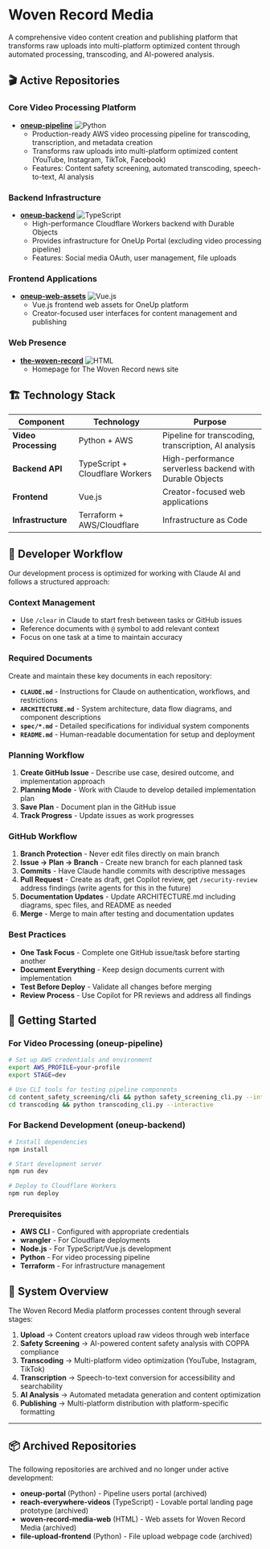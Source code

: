 # Woven Record Media

A comprehensive video content creation and publishing platform that transforms raw uploads into multi-platform optimized content through automated processing, transcoding, and AI-powered analysis.

## 🎬 Active Repositories

### Core Video Processing Platform
- **[oneup-pipeline](https://github.com/woven-record-media/oneup-pipeline)** ![Python](https://img.shields.io/badge/Python-3776AB?style=flat&logo=python&logoColor=white)
  - Production-ready AWS video processing pipeline for transcoding, transcription, and metadata creation
  - Transforms raw uploads into multi-platform optimized content (YouTube, Instagram, TikTok, Facebook)
  - Features: Content safety screening, automated transcoding, speech-to-text, AI analysis

### Backend Infrastructure  
- **[oneup-backend](https://github.com/woven-record-media/oneup-backend)** ![TypeScript](https://img.shields.io/badge/TypeScript-007ACC?style=flat&logo=typescript&logoColor=white)
  - High-performance Cloudflare Workers backend with Durable Objects
  - Provides infrastructure for OneUp Portal (excluding video processing pipeline)
  - Features: Social media OAuth, user management, file uploads

### Frontend Applications
- **[oneup-web-assets](https://github.com/woven-record-media/oneup-web-assets)** ![Vue.js](https://img.shields.io/badge/Vue.js-4FC08D?style=flat&logo=vue.js&logoColor=white)
  - Vue.js frontend web assets for OneUp platform
  - Creator-focused user interfaces for content management and publishing

### Web Presence
- **[the-woven-record](https://github.com/woven-record-media/the-woven-record)** ![HTML](https://img.shields.io/badge/HTML-E34F26?style=flat&logo=html5&logoColor=white)
  - Homepage for The Woven Record news site

## 🏗️ Technology Stack

| Component | Technology | Purpose |
|-----------|------------|---------|
| **Video Processing** | Python + AWS | Pipeline for transcoding, transcription, AI analysis |
| **Backend API** | TypeScript + Cloudflare Workers | High-performance serverless backend with Durable Objects |
| **Frontend** | Vue.js | Creator-focused web applications |
| **Infrastructure** | Terraform + AWS/Cloudflare | Infrastructure as Code |

## 🔄 Developer Workflow

Our development process is optimized for working with Claude AI and follows a structured approach:

### Context Management
- Use `/clear` in Claude to start fresh between tasks or GitHub issues
- Reference documents with `@` symbol to add relevant context
- Focus on one task at a time to maintain accuracy

### Required Documents
Create and maintain these key documents in each repository:

- **`CLAUDE.md`** - Instructions for Claude on authentication, workflows, and restrictions
- **`ARCHITECTURE.md`** - System architecture, data flow diagrams, and component descriptions  
- **`spec/*.md`** - Detailed specifications for individual system components
- **`README.md`** - Human-readable documentation for setup and deployment

### Planning Workflow
1. **Create GitHub Issue** - Describe use case, desired outcome, and implementation approach
2. **Planning Mode** - Work with Claude to develop detailed implementation plan
3. **Save Plan** - Document plan in the GitHub issue
4. **Track Progress** - Update issues as work progresses

### GitHub Workflow
1. **Branch Protection** - Never edit files directly on main branch
2. **Issue → Plan → Branch** - Create new branch for each planned task
3. **Commits** - Have Claude handle commits with descriptive messages
4. **Pull Request** - Create as draft, get Copilot review, get `/security-review` address findings (write agents for this in the future)
5. **Documentation Updates** - Update ARCHITECTURE.md including diagrams, spec files, and README as needed
6. **Merge** - Merge to main after testing and documentation updates

### Best Practices
- **One Task Focus** - Complete one GitHub issue/task before starting another
- **Document Everything** - Keep design documents current with implementation
- **Test Before Deploy** - Validate all changes before merging
- **Review Process** - Use Copilot for PR reviews and address all findings

## 🚀 Getting Started

### For Video Processing (oneup-pipeline)
```bash
# Set up AWS credentials and environment
export AWS_PROFILE=your-profile
export STAGE=dev

# Use CLI tools for testing pipeline components
cd content_safety_screening/cli && python safety_screening_cli.py --interactive
cd transcoding && python transcoding_cli.py --interactive
```

### For Backend Development (oneup-backend)
```bash
# Install dependencies
npm install

# Start development server
npm run dev

# Deploy to Cloudflare Workers
npm run deploy
```

### Prerequisites
- **AWS CLI** - Configured with appropriate credentials
- **wrangler** - For Cloudflare deployments
- **Node.js** - For TypeScript/Vue.js development
- **Python** - For video processing pipeline
- **Terraform** - For infrastructure management

## 🎯 System Overview

The Woven Record Media platform processes content through several stages:

1. **Upload** → Content creators upload raw videos through web interface
2. **Safety Screening** → AI-powered content safety analysis with COPPA compliance
3. **Transcoding** → Multi-platform video optimization (YouTube, Instagram, TikTok)
4. **Transcription** → Speech-to-text conversion for accessibility and searchability
5. **AI Analysis** → Automated metadata generation and content optimization
6. **Publishing** → Multi-platform distribution with platform-specific formatting

---

## 📦 Archived Repositories

The following repositories are archived and no longer under active development:

- **oneup-portal** (Python) - Pipeline users portal (archived)
- **reach-everywhere-videos** (TypeScript) - Lovable portal landing page prototype (archived)
- **woven-record-media-web** (HTML) - Web assets for Woven Record Media (archived)
- **file-upload-frontend** (Python) - File upload webpage code (archived)
